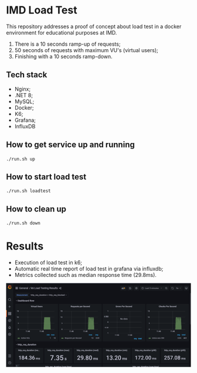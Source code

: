 # IMD Load Test
This repository addresses a proof of concept about load test in a docker environment for educational purposes at IMD.

1) There is a 10 seconds ramp-up of requests;
2) 50 seconds of requests with maximum VU's (virtual users);
3) Finishing with a 10 seconds ramp-down.

## Tech stack
- Nginx;
- .NET 8;
- MySQL;
- Docker;
- K6;
- Grafana;
- InfluxDB

## How to get service up and running
```
./run.sh up
```

## How to start load test
```
./run.sh loadtest
```

## How to clean up
```
./run.sh down
```

# Results
- Execution of load test in k6;
- Automatic real time report of load test in grafana via influxdb;
- Metrics collected such as median response time (29.8ms).

<img src="./docs/screenshot-grafana.png"/>
